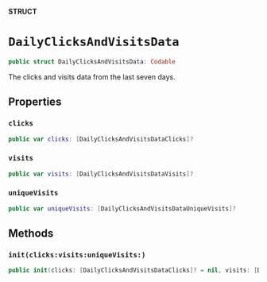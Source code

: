 **STRUCT**

# `DailyClicksAndVisitsData`

```swift
public struct DailyClicksAndVisitsData: Codable
```

The clicks and visits data from the last seven days.

## Properties
### `clicks`

```swift
public var clicks: [DailyClicksAndVisitsDataClicks]?
```

### `visits`

```swift
public var visits: [DailyClicksAndVisitsDataVisits]?
```

### `uniqueVisits`

```swift
public var uniqueVisits: [DailyClicksAndVisitsDataUniqueVisits]?
```

## Methods
### `init(clicks:visits:uniqueVisits:)`

```swift
public init(clicks: [DailyClicksAndVisitsDataClicks]? = nil, visits: [DailyClicksAndVisitsDataVisits]? = nil, uniqueVisits: [DailyClicksAndVisitsDataUniqueVisits]? = nil)
```
